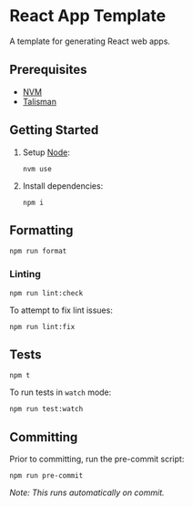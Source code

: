 # React App Template

A template for generating React web apps.

## Prerequisites

- [NVM](https://github.com/nvm-sh/nvm#installing-and-updating)
- [Talisman](https://thoughtworks.github.io/talisman/docs/installation/global-hook/)

## Getting Started

1. Setup [Node](https://nodejs.org/en):

   ```shell
   nvm use
   ```

2. Install dependencies:

   ```shell
   npm i
   ```

## Formatting

```shell
npm run format
```

### Linting

```shell
npm run lint:check
```

To attempt to fix lint issues:

```shell
npm run lint:fix
```

## Tests

```shell
npm t
```

To run tests in `watch` mode:

```shell
npm run test:watch
```

## Committing

Prior to committing, run the pre-commit script:

```shell
npm run pre-commit
```

_Note: This runs automatically on commit._
